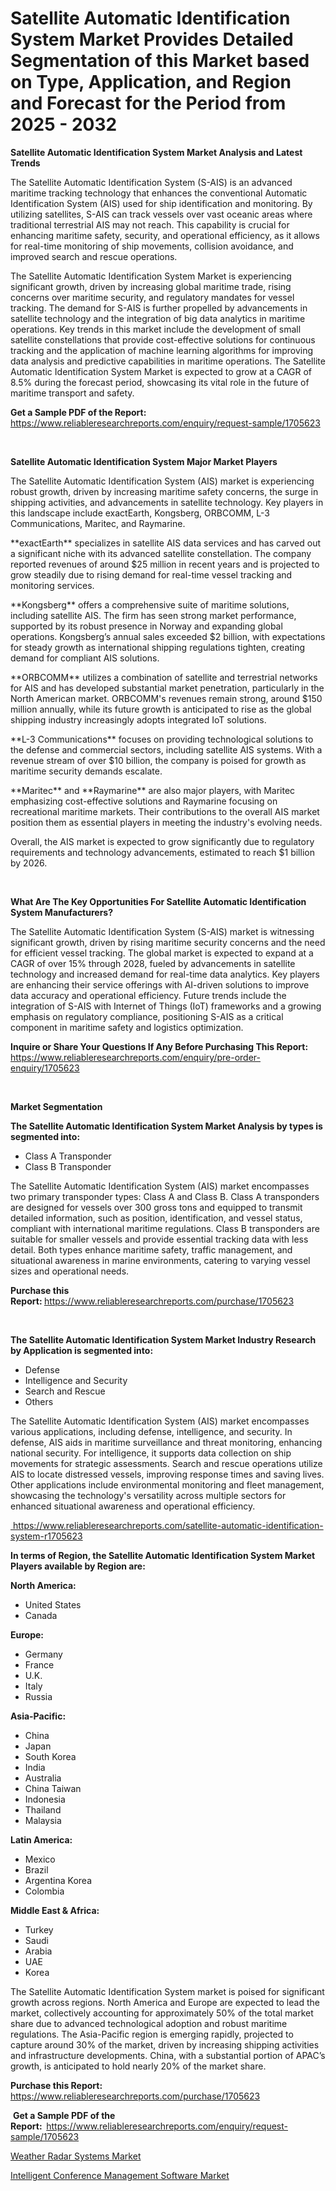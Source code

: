 <p><h1>Satellite Automatic Identification System Market Provides Detailed Segmentation of this Market based on Type, Application, and Region and Forecast for the Period from 2025 - 2032</h1></p><p><strong>Satellite Automatic Identification System Market Analysis and Latest Trends</strong></p>
<p><p>The Satellite Automatic Identification System (S-AIS) is an advanced maritime tracking technology that enhances the conventional Automatic Identification System (AIS) used for ship identification and monitoring. By utilizing satellites, S-AIS can track vessels over vast oceanic areas where traditional terrestrial AIS may not reach. This capability is crucial for enhancing maritime safety, security, and operational efficiency, as it allows for real-time monitoring of ship movements, collision avoidance, and improved search and rescue operations. </p><p>The Satellite Automatic Identification System Market is experiencing significant growth, driven by increasing global maritime trade, rising concerns over maritime security, and regulatory mandates for vessel tracking. The demand for S-AIS is further propelled by advancements in satellite technology and the integration of big data analytics in maritime operations. Key trends in this market include the development of small satellite constellations that provide cost-effective solutions for continuous tracking and the application of machine learning algorithms for improving data analysis and predictive capabilities in maritime operations. The Satellite Automatic Identification System Market is expected to grow at a CAGR of 8.5% during the forecast period, showcasing its vital role in the future of maritime transport and safety.</p></p>
<p><strong>Get a Sample PDF of the Report:&nbsp;</strong> <a href="https://www.reliableresearchreports.com/enquiry/request-sample/1705623?utm_campaign=38&utm_medium=2&utm_source=Github&utm_content=ia&utm_term=10012025&utm_id=satellite-automatic-identification-system">https://www.reliableresearchreports.com/enquiry/request-sample/1705623</a></p>
<p>&nbsp;</p>
<p><strong>Satellite Automatic Identification System Major Market Players</strong></p>
<p><p>The Satellite Automatic Identification System (AIS) market is experiencing robust growth, driven by increasing maritime safety concerns, the surge in shipping activities, and advancements in satellite technology. Key players in this landscape include exactEarth, Kongsberg, ORBCOMM, L-3 Communications, Maritec, and Raymarine.</p><p>**exactEarth** specializes in satellite AIS data services and has carved out a significant niche with its advanced satellite constellation. The company reported revenues of around $25 million in recent years and is projected to grow steadily due to rising demand for real-time vessel tracking and monitoring services.</p><p>**Kongsberg** offers a comprehensive suite of maritime solutions, including satellite AIS. The firm has seen strong market performance, supported by its robust presence in Norway and expanding global operations. Kongsberg’s annual sales exceeded $2 billion, with expectations for steady growth as international shipping regulations tighten, creating demand for compliant AIS solutions.</p><p>**ORBCOMM** utilizes a combination of satellite and terrestrial networks for AIS and has developed substantial market penetration, particularly in the North American market. ORBCOMM's revenues remain strong, around $150 million annually, while its future growth is anticipated to rise as the global shipping industry increasingly adopts integrated IoT solutions.</p><p>**L-3 Communications** focuses on providing technological solutions to the defense and commercial sectors, including satellite AIS systems. With a revenue stream of over $10 billion, the company is poised for growth as maritime security demands escalate.</p><p>**Maritec** and **Raymarine** are also major players, with Maritec emphasizing cost-effective solutions and Raymarine focusing on recreational maritime markets. Their contributions to the overall AIS market position them as essential players in meeting the industry's evolving needs.</p><p>Overall, the AIS market is expected to grow significantly due to regulatory requirements and technology advancements, estimated to reach $1 billion by 2026.</p></p>
<p>&nbsp;</p>
<p><strong>What Are The Key Opportunities For Satellite Automatic Identification System Manufacturers?</strong></p>
<p><p>The Satellite Automatic Identification System (S-AIS) market is witnessing significant growth, driven by rising maritime security concerns and the need for efficient vessel tracking. The global market is expected to expand at a CAGR of over 15% through 2028, fueled by advancements in satellite technology and increased demand for real-time data analytics. Key players are enhancing their service offerings with AI-driven solutions to improve data accuracy and operational efficiency. Future trends include the integration of S-AIS with Internet of Things (IoT) frameworks and a growing emphasis on regulatory compliance, positioning S-AIS as a critical component in maritime safety and logistics optimization.</p></p>
<p><strong>Inquire or Share Your Questions If Any Before Purchasing This Report:</strong> <a href="https://www.reliableresearchreports.com/enquiry/pre-order-enquiry/1705623?utm_campaign=38&utm_medium=2&utm_source=Github&utm_content=ia&utm_term=10012025&utm_id=satellite-automatic-identification-system">https://www.reliableresearchreports.com/enquiry/pre-order-enquiry/1705623</a></p>
<p>&nbsp;</p>
<p><strong>Market Segmentation</strong></p>
<p><strong>The Satellite Automatic Identification System Market Analysis by types is segmented into:</strong></p>
<p><ul><li>Class A Transponder</li><li>Class B Transponder</li></ul></p>
<p><p>The Satellite Automatic Identification System (AIS) market encompasses two primary transponder types: Class A and Class B. Class A transponders are designed for vessels over 300 gross tons and equipped to transmit detailed information, such as position, identification, and vessel status, compliant with international maritime regulations. Class B transponders are suitable for smaller vessels and provide essential tracking data with less detail. Both types enhance maritime safety, traffic management, and situational awareness in marine environments, catering to varying vessel sizes and operational needs.</p></p>
<p><strong>Purchase this Report:&nbsp;</strong><a href="https://www.reliableresearchreports.com/purchase/1705623?utm_campaign=38&utm_medium=2&utm_source=Github&utm_content=ia&utm_term=10012025&utm_id=satellite-automatic-identification-system">https://www.reliableresearchreports.com/purchase/1705623</a></p>
<p>&nbsp;</p>
<p><strong>The Satellite Automatic Identification System Market Industry Research by Application is segmented into:</strong></p>
<p><ul><li>Defense</li><li>Intelligence and Security</li><li>Search and Rescue</li><li>Others</li></ul></p>
<p><p>The Satellite Automatic Identification System (AIS) market encompasses various applications, including defense, intelligence, and security. In defense, AIS aids in maritime surveillance and threat monitoring, enhancing national security. For intelligence, it supports data collection on ship movements for strategic assessments. Search and rescue operations utilize AIS to locate distressed vessels, improving response times and saving lives. Other applications include environmental monitoring and fleet management, showcasing the technology's versatility across multiple sectors for enhanced situational awareness and operational efficiency.</p></p>
<p><a href="https://www.reliableresearchreports.com/satellite-automatic-identification-system-r1705623?utm_campaign=38&utm_medium=2&utm_source=Github&utm_content=ia&utm_term=10012025&utm_id=satellite-automatic-identification-system">&nbsp;https://www.reliableresearchreports.com/satellite-automatic-identification-system-r1705623</a></p>
<p><strong>In terms of Region, the Satellite Automatic Identification System Market Players available by Region are:</strong></p>
<p>
    <p> <strong> North America: </strong>
        <ul>
            <li>United States</li>
            <li>Canada</li>
        </ul>
        </p> 
    <p> <strong> Europe: </strong>
        <ul>
            <li>Germany</li>
            <li>France</li>
            <li>U.K.</li>
            <li>Italy</li>
            <li>Russia</li>
        </ul>
        </p> 
    <p> <strong> Asia-Pacific: </strong>
        <ul>
            <li>China</li>
            <li>Japan</li>
            <li>South Korea</li>
            <li>India</li>
            <li>Australia</li>
            <li>China Taiwan</li>
            <li>Indonesia</li>
            <li>Thailand</li>
            <li>Malaysia</li>
        </ul>
        </p> 
    <p> <strong> Latin America: </strong>
        <ul>
            <li>Mexico</li>
            <li>Brazil</li>
            <li>Argentina Korea</li>
            <li>Colombia</li>
        </ul>
        </p> 
    <p> <strong> Middle East & Africa: </strong>
        <ul>
            <li>Turkey</li>
            <li>Saudi</li>
            <li>Arabia</li>
            <li>UAE</li>
            <li>Korea</li>
        </ul>
    </p>
    </p>
<p><p>The Satellite Automatic Identification System market is poised for significant growth across regions. North America and Europe are expected to lead the market, collectively accounting for approximately 50% of the total market share due to advanced technological adoption and robust maritime regulations. The Asia-Pacific region is emerging rapidly, projected to capture around 30% of the market, driven by increasing shipping activities and infrastructure developments. China, with a substantial portion of APAC’s growth, is anticipated to hold nearly 20% of the market share.</p></p>
<p><strong>Purchase this Report: </strong><a href="https://www.reliableresearchreports.com/purchase/1705623?utm_campaign=38&utm_medium=2&utm_source=Github&utm_content=ia&utm_term=10012025&utm_id=satellite-automatic-identification-system">https://www.reliableresearchreports.com/purchase/1705623</a></p>
<p>&nbsp;<strong>Get a Sample PDF of the Report:&nbsp;&nbsp;</strong><a href="https://www.reliableresearchreports.com/enquiry/request-sample/1705623?utm_campaign=38&utm_medium=2&utm_source=Github&utm_content=ia&utm_term=10012025&utm_id=satellite-automatic-identification-system">https://www.reliableresearchreports.com/enquiry/request-sample/1705623</a></p>
<p><strong></strong></p>
<p><p><a href="https://github.com/birnbaumbulah0/Market-Research-Report-List-1/blob/main/weather-radar-systems-market.md?utm_campaign=38&utm_medium=2&utm_source=Github&utm_content=ia&utm_term=10012025&utm_id=satellite-automatic-identification-system">Weather Radar Systems Market</a></p><p><a href="https://github.com/hartsockdonnette82/Market-Research-Report-List-1/blob/main/intelligent-conference-management-software-market.md?utm_campaign=38&utm_medium=2&utm_source=Github&utm_content=ia&utm_term=10012025&utm_id=satellite-automatic-identification-system">Intelligent Conference Management Software Market</a></p></p>